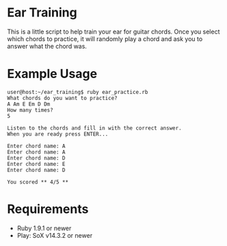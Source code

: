 Ear Training
============

This is a little script to help train your ear for guitar chords. Once you select which chords to practice, it will randomly play a chord and ask you to answer what the chord was.

Example Usage
=============

    user@host:~/ear_training$ ruby ear_practice.rb 
    What chords do you want to practice?
    A Am E Em D Dm
    How many times?
    5

    Listen to the chords and fill in with the correct answer.
    When you are ready press ENTER...

    Enter chord name: A
    Enter chord name: A
    Enter chord name: D
    Enter chord name: E
    Enter chord name: D

    You scored ** 4/5 **

Requirements
============

* Ruby 1.9.1 or newer
* Play: SoX v14.3.2 or newer

